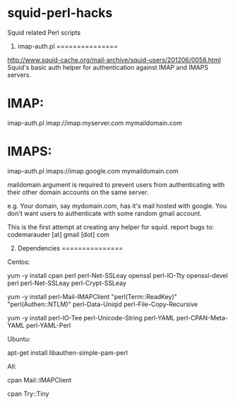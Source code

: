 squid-perl-hacks
================

Squid related Perl scripts

1. imap-auth.pl
===============

http://www.squid-cache.org/mail-archive/squid-users/201206/0058.html
Squid's basic auth helper for authentication against IMAP and IMAPS servers.

IMAP:
=====
imap-auth.pl imap://imap.myserver.com mymaildomain.com

IMAPS:
======
imap-auth.pl imaps://imap.google.com mymaildomain.com

maildomain argument is required to prevent users from authenticating with their other domain accounts
on the same server.

e.g.
Your domain, say mydomain.com, has it's mail hosted with google. You don't want users to authenticate
with some random gmail account.


This is the first attempt at creating any helper for squid.
report bugs to: codemarauder [at] gmail [dot] com

2. Dependencies
===============

Centos:

yum -y install cpan perl perl-Net-SSLeay openssl perl-IO-Tty openssl-devel perl perl-Net-SSLeay perl-Crypt-SSLeay

yum -y install perl-Mail-IMAPClient  "perl(Term::ReadKey)"  "perl(Authen::NTLM)"  perl-Data-Uniqid  perl-File-Copy-Recursive 

yum -y install perl-IO-Tee perl-Unicode-String  perl-YAML perl-CPAN-Meta-YAML perl-YAML-Perl


Ubuntu: 

apt-get install libauthen-simple-pam-perl  

All:

cpan  Mail::IMAPClient  

cpan Try::Tiny 
